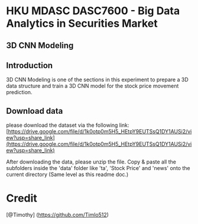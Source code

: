 # HKU MDASC DASC7600 - Big Data Analytics in Securities Market

## 3D CNN Modeling

## Introduction
3D CNN Modeling is one of the sections in this experiment to prepare a 3D data structure and train a 3D CNN model for the stock price movement prediction.

## Download data
please download the dataset via the following link:
[https://drive.google.com/file/d/1k0otp0m5H5_HEtpY9EUTSsQ1DY1AUSi2/view?usp=share_link](https://drive.google.com/file/d/1k0otp0m5H5_HEtpY9EUTSsQ1DY1AUSi2/view?usp=share_link)

After downloading the data, please unzip the file. Copy & paste all the subfolders inside the 'data' folder like 'ta', 'Stock Price' and 'news' onto the current directory (Same level as this readme doc.)

# Credit
[@Timothy] (https://github.com/Timlo512)
